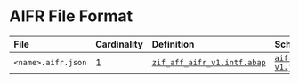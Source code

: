 # AIFR File Format

File | Cardinality | Definition | Schema | Example
:--- | :--- | :--- | :--- | :---
`<name>.aifr.json` | 1 | [`zif_aff_aifr_v1.intf.abap`](./type/zif_aff_aifr_v1.intf.abap) | [`aifr-v1.json`](./aifr-v1.json) | [`z_aff_example_aifr.aifr.json`](./examples/z_aff_example_aifr.aifr.json)
